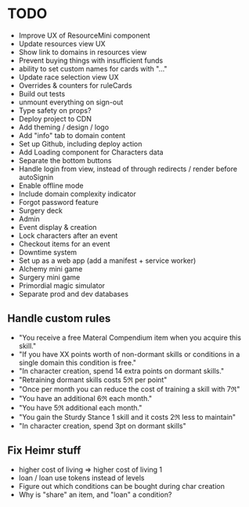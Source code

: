 # TODO

- Improve UX of ResourceMini component
- Update resources view UX
- Show link to domains in resources view
- Prevent buying things with insufficient funds
- ability to set custom names for cards with "..."
- Update race selection view UX
- Overrides & counters for ruleCards
- Build out tests
- unmount everything on sign-out
- Type safety on props?
- Deploy project to CDN
- Add theming / design / logo
- Add "info" tab to domain content
- Set up Github, including deploy action
- Add Loading component for Characters data
- Separate the bottom buttons
- Handle login from view, instead of through redirects / render before autoSignin
- Enable offline mode
- Include domain complexity indicator
- Forgot password feature
- Surgery deck
- Admin
- Event display & creation
- Lock characters after an event
- Checkout items for an event
- Downtime system
- Set up as a web app (add a manifest + service worker)
- Alchemy mini game
- Surgery mini game
- Primordial magic simulator
- Separate prod and dev databases

## Handle custom rules

- "You receive a free Materal Compendium item when you acquire this skill."
- "If you have XX points worth of non-dormant skills or conditions in a single domain this condition is free."
- "In character creation, spend 14 extra points on dormant skills."
- "Retraining dormant skills costs 5ℜ per point"
- "Once per month you can reduce the cost of training a skill with 7ℜ"
- "You have an additional 6ℜ each month."
- "You have 5ℜ additional each month."
- "You gain the Sturdy Stance 1 skill and it costs 2ℜ less to maintain"
- "In character creation, spend 3pt on dormant skills"

## Fix Heimr stuff

- higher cost of living => higher cost of living 1
- loan / loan use tokens instead of levels
- Figure out which conditions can be bought during char creation
- Why is "share" an item, and "loan" a condition?
